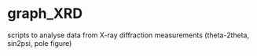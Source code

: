 # graph_XRD
scripts to analyse data from X-ray diffraction measurements (theta-2theta, sin2psi, pole figure)
